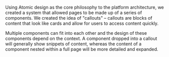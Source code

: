 Using Atomic design as the core philosophy to the platform architecture, we created a system that allowed pages to be made up of a series of components. We created the idea of "callouts" – callouts are blocks of content that look like cards and allow for users to access content quickly.

Multiple components can fit into each other and the design of these components depend on the context. A component dropped into a callout will generally show snippets of content, whereas the content of a component nested within a full page will be more detailed and expanded. 
